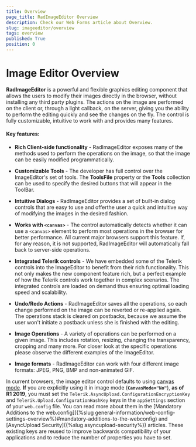 ```yaml
---
title: Overview
page_title: RadImageEditor Overview
description: Check our Web Forms article about Overview.
slug: imageeditor/overview
tags: overview
published: True
position: 0
---
```


# Image Editor Overview





**RadImageEditor** is a powerful and flexible graphics editing component that allows the users to modify their images directly in the browser, without installing any third party plugins. The actions on the image are performed on the client or, through a light callback, on the server, giving you the ability to perform the editing quickly and see the changes on the fly. The control is fully customizable, intuitive to work with and provides many features. 


#### Key features:

* **Rich Client-side functionality** - RadImageEditor exposes many of the methods used to perform the operations on the image, so that the image can be easily modified programmatically.

* **Customizable Tools** - The developer has full control over the ImageEditor's set of tools. The **ToolsFile** property or the **Tools** collection can be used to specify the desired buttons that will appear in the ToolBar.

* **Intuitive Dialogs** - RadImageEditor provides a set of built-in dialog controls that are easy to use and offerthe user a quick and intuitive way of modifying the images in the desired fashion.

* **Works with `<canvas>`** - The control automatically detects whether it can use a `<canvas>` element to perform most operations in the browser for better performance. All current major browsers support this feature. If, for any reason, it is not supported, RadImageEditor will automatically fall back to server-side operations.

* **Integrated Telerik controls** - We have embedded some of the Telerik controls into the ImageEditor to benefit from their rich functionality. This not only makes the new component feature rich, but a perfect example of how the Telerik controls work together in complex scenarios. The integrated controls are loaded on demand thus ensuring optimal loading speed and scalability.

* **Undo/Redo Actions** - RadImageEditor saves all the operations, so each change performed on the image can be reverted or re-applied again. The operations stack is cleared on postbacks, because we assume the user won't initiate a postback unless she is finished with the editing.

* **Image Operations** - A variety of operations can be performed on a given image. This includes rotation, resizing, changing the transparency, cropping and many more. For closer look at the specific operations please observe the different examples of the ImageEditor.

* **Image formats** - RadImageEditor can work with four different image formats: JPEG, PNG, BMP and non-animated GIF.


In current browsers, the image editor control defaults to using [canvas mode](https://demos.telerik.com/aspnet-ajax/imageeditor/examples/canvassupport/defaultcs.aspx). **If** you are explicitly using it in image mode (**`CanvasMode="No"`**), **as of R1 2019**, you must set the `Telerik.AsyncUpload.ConfigurationEncryptionKey` and `Telerik.Upload.ConfigurationHashKey` keys in the `appSettings` section of your `web.config` file. You can read more about them in the [Mandatory Additions to the web.config]({%slug general-information/web-config-settings-overview%}#mandatory-additions-to-the-webconfig) and [AsyncUpload Security]({%slug asyncupload-security%}) articles. These existing keys are reused to improve backwards compatibility of your applications and to reduce the number of properties you have to set.

